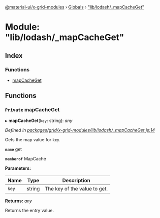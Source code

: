 [@material-ui/x-grid-modules](../README.md) › [Globals](../globals.md) › ["lib/lodash/_mapCacheGet"](_lib_lodash__mapcacheget_.md)

# Module: "lib/lodash/_mapCacheGet"

## Index

### Functions

* [mapCacheGet](_lib_lodash__mapcacheget_.md#private-mapcacheget)

## Functions

### `Private` mapCacheGet

▸ **mapCacheGet**(`key`: string): *any*

*Defined in [packages/grid/x-grid-modules/lib/lodash/_mapCacheGet.js:14](https://github.com/mui-org/material-ui-x/blob/a679779/packages/grid/x-grid-modules/lib/lodash/_mapCacheGet.js#L14)*

Gets the map value for `key`.

**`name`** get

**`memberof`** MapCache

**Parameters:**

Name | Type | Description |
------ | ------ | ------ |
`key` | string | The key of the value to get. |

**Returns:** *any*

Returns the entry value.
